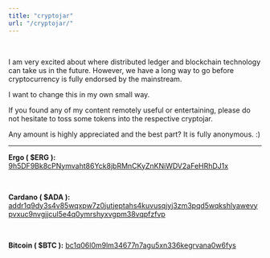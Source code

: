 ```yaml
---
title: "cryptojar"
url: "/cryptojar/"
---
```


<br>

I am very excited about where distributed ledger and blockchain technology can take us in the future. However, we have a long way to go before cryptocurrency is fully endorsed by the mainstream.

I want to change this in my own small way.

If you found any of my content remotely useful or entertaining, please do not hesitate to toss some tokens into the respective cryptojar.

Any amount is highly appreciated and the best part? It is fully anonymous. :)

<hr>

__Ergo ( $ERG ):__
[9h5DF9Bk8cPNymvaht86Yck8jbRMnCKyZnKNiWDV2aFeHRhDJ1x](https://explorer.ergoplatform.com/en/addresses/9h5DF9Bk8cPNymvaht86Yck8jbRMnCKyZnKNiWDV2aFeHRhDJ1x)

<br>

__Cardano ( $ADA ):__ [addr1q9dy3s4v85wqxpw7z0jutjeptahs4kuvusqjyj3zm3pqd5wqkshlyawevypvxuc9nvgjjcul5e4q0ymrshyxvgpm38vqpfzfvp](https://cardanoscan.io/address/addr1q9dy3s4v85wqxpw7z0jutjeptahs4kuvusqjyj3zm3pqd5wqkshlyawevypvxuc9nvgjjcul5e4q0ymrshyxvgpm38vqpfzfvp)

<br>

__Bitcoin ( $BTC ):__ [bc1q06l0m9lm34677n7agu5xn336kegrvana0w6fys](https://mempool.space/address/bc1q06l0m9lm34677n7agu5xn336kegrvana0w6fys)

<br>
